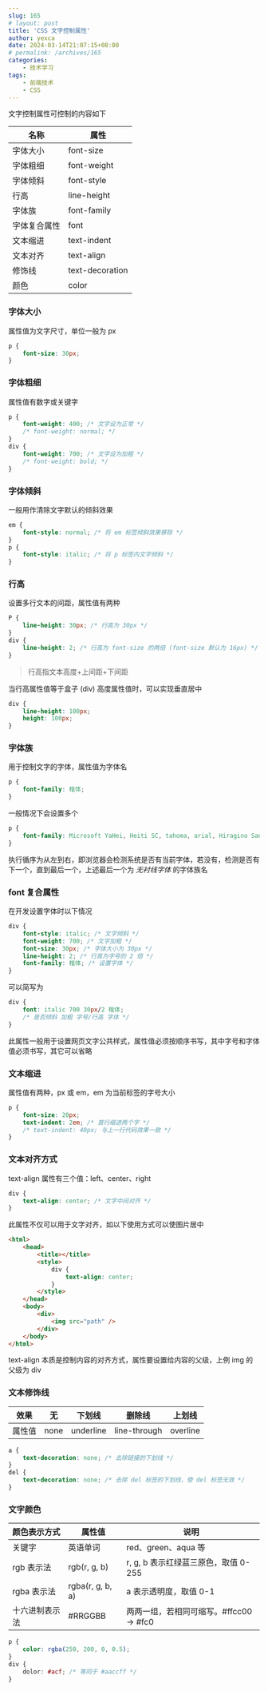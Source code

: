 ```yaml
---
slug: 165
# layout: post
title: 'CSS 文字控制属性'
author: yexca
date: 2024-03-14T21:07:15+08:00
# permalink: /archives/165
categories:
    - 技术学习
tags:
    - 前端技术
    - CSS
---
```


文字控制属性可控制的内容如下

| 名称         | 属性            |
| ------------ | --------------- |
| 字体大小     | font-size       |
| 字体粗细     | font-weight     |
| 字体倾斜     | font-style      |
| 行高         | line-height     |
| 字体族       | font-family     |
| 字体复合属性 | font            |
| 文本缩进     | text-indent     |
| 文本对齐     | text-align      |
| 修饰线       | text-decoration |
| 颜色         | color           |

### 字体大小

属性值为文字尺寸，单位一般为 px

```css
p {
    font-size: 30px;
}
```

### 字体粗细

属性值有数字或关键字

```css
p {
    font-weight: 400; /* 文字设为正常 */
    /* font-weight: normal; */
}
div {
    font-weight: 700; /* 文字设为加粗 */
    /* font-weight: bold; */
}
```

### 字体倾斜

一般用作清除文字默认的倾斜效果

```css
em {
    font-style: normal; /* 将 em 标签倾斜效果移除 */
}
p {
    font-style: italic; /* 将 p 标签内文字倾斜 */
}
```

### 行高

设置多行文本的间距，属性值有两种

```css
P {
    line-height: 30px; /* 行高为 30px */
}
div {
    line-height: 2; /* 行高为 font-size 的两倍 (font-size 默认为 16px) */
}
```

> 行高指文本高度+上间距+下间距

当行高属性值等于盒子 (div) 高度属性值时，可以实现垂直居中

```css
div {
    line-height: 100px;
    height: 100px;
}
```

### 字体族

用于控制文字的字体，属性值为字体名

```css
p {
    font-family: 楷体;
}
```

一般情况下会设置多个

```css
p {
    font-family: Microsoft YaHei, Heiti SC, tahoma, arial, Hiragino Sans GB, "\5B8B\4F53", sans-serif;
}
```

执行循序为从左到右，即浏览器会检测系统是否有当前字体，若没有，检测是否有下一个，直到最后一个，上述最后一个为 *无衬线字体* 的字体族名

### font 复合属性

在开发设置字体时以下情况

```css
div {
    font-style: italic; /* 文字倾斜 */
    font-weight: 700; /* 文字加粗 */
    font-size: 30px; /* 字体大小为 30px */
    line-height: 2; /* 行高为字号的 2 倍 */
    font-family: 楷体; /* 设置字体 */
}
```

可以简写为

```css
div {
    font: italic 700 30px/2 楷体;
    /* 是否倾斜 加粗 字号/行高 字体 */
}
```

此属性一般用于设置网页文字公共样式，属性值必须按顺序书写，其中字号和字体值必须书写，其它可以省略

### 文本缩进

属性值有两种，px 或 em，em 为当前标签的字号大小

```css
p {
    font-size: 20px;
    text-indent: 2em; /* 首行缩进两个字 */
    /* text-indent: 40px; 与上一行代码效果一致 */
}
```

### 文本对齐方式

text-align 属性有三个值：left、center、right

```css
div {
    text-align: center; /* 文字中间对齐 */
}
```

此属性不仅可以用于文字对齐，如以下使用方式可以使图片居中

```html
<html>
    <head>
        <title></title>
        <style>
            div {
                text-align: center;
            }
        </style>
    </head>
    <body>
        <div>
            <img src="path" />
        </div>
    </body>
</html>
```

text-align 本质是控制内容的对齐方式，属性要设置给内容的父级，上例 img 的父级为 div

### 文本修饰线

| 效果   | 无   | 下划线    | 删除线       | 上划线   |
| ------ | ---- | --------- | ------------ | -------- |
| 属性值 | none | underline | line-through | overline |

```css
a {
    text-decoration: none; /* 去除链接的下划线 */
}
del {
    text-decoration: none; /* 去除 del 标签的下划线，使 del 标签无效 */
}
```

### 文字颜色

| 颜色表示方式   | 属性值           | 说明                                    |
| -------------- | ---------------- | --------------------------------------- |
| 关键字         | 英语单词         | red、green、aqua 等                     |
| rgb 表示法     | rgb(r, g, b)     | r, g, b 表示红绿蓝三原色，取值 0-255    |
| rgba 表示法    | rgba(r, g, b, a) | a 表示透明度，取值 0-1                  |
| 十六进制表示法 | #RRGGBB          | 两两一组，若相同可缩写。#ffcc00 -> #fc0 |

```css
p {
    color: rgba(250, 200, 0, 0.5);
}
div {
    dolor: #acf; /* 等同于 #aaccff */
}
```
